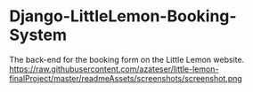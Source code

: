 # Django-LittleLemon-Booking-System
The back-end for the booking form on the Little Lemon website. 
https://raw.githubusercontent.com/azateser/little-lemon-finalProject/master/readmeAssets/screenshots/screenshot.png
